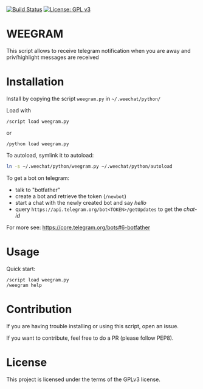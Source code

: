 [![Build Status](https://travis-ci.org/deadc0de6/weegram.svg?branch=master)](https://travis-ci.org/deadc0de6/weegram)
[![License: GPL v3](https://img.shields.io/badge/License-GPL%20v3-blue.svg)](http://www.gnu.org/licenses/gpl-3.0)

# WEEGRAM

This script allows to receive telegram notification when you are away
and priv/highlight messages are received

# Installation

Install by copying the script `weegram.py` in `~/.weechat/python/`

Load with
```
/script load weegram.py
```
or
```
/python load weegram.py
```

To autoload, symlink it to autoload:
```bash
ln -s ~/.weechat/python/weegram.py ~/.weechat/python/autoload
```

To get a bot on telegram:

* talk to "botfather"
* create a bot and retrieve the token (`/newbot`)
* start a chat with the newly created bot and say *hello*
* query `https://api.telegram.org/bot<TOKEN>/getUpdates` to get the *chat-id*

For more see: <https://core.telegram.org/bots#6-botfather>

# Usage

Quick start:
```
/script load weegram.py
/weegram help
```

# Contribution

If you are having trouble installing or using this script, open an issue.

If you want to contribute, feel free to do a PR (please follow PEP8).

# License

This project is licensed under the terms of the GPLv3 license.
